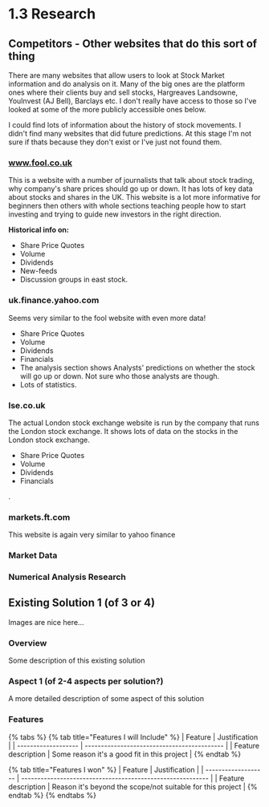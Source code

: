 # 1.3 Research

## Competitors - Other websites that do this sort of thing

There are many websites that allow users to look at Stock Market information and do analysis on it. Many of the big ones are the platform ones where their clients buy and sell stocks, Hargreaves Landsowne, YouInvest (AJ Bell), Barclays etc. I don't really have access to those so I've looked at some of the more publicly accessible ones below. &#x20;

I could find lots of information about the history of stock movements. I didn't find many websites that did future predictions. At this stage I'm not sure if thats because they don't exist or I've just not found them.

### www.fool.co.uk

This is a website with a number of journalists that talk about stock trading, why company's share prices should go up or down. It has lots of key data about stocks and shares in the UK. This website is a lot more informative for beginners then others with whole sections teaching people how to start investing and trying to guide new investors in the right direction.&#x20;

**Historical info on:**

* Share Price Quotes
* Volume
* Dividends
* New-feeds
* Discussion groups in east stock.

### uk.finance.yahoo.com

Seems very similar to the fool website with even more data!

* Share Price Quotes
* Volume
* Dividends
* Financials
* The analysis section shows Analysts' predictions on whether the stock will go up or down. Not sure who those analysts are though.
* Lots of statistics.

### lse.co.uk

The actual London stock exchange website is run by the company that runs the London stock exchange. It shows lots of data on the stocks in the London stock exchange.&#x20;

* Share Price Quotes
* Volume
* Dividends
* Financials

.





### markets.ft.com

This website is again very similar to yahoo finance&#x20;





### **Market Data**&#x20;



###



### Numerical Analysis Research

##

## Existing Solution 1 (of 3 or 4)

Images are nice here...

### Overview

Some description of this existing solution

### Aspect 1 (of 2-4 aspects per solution?)

A more detailed description of some aspect of this solution

### Features

{% tabs %}
{% tab title="Features I will Include" %}
| Feature             | Justification                               |
| ------------------- | ------------------------------------------- |
| Feature description | Some reason it's a good fit in this project |
{% endtab %}

{% tab title="Features I won" %}
| Feature             | Justification                                              |
| ------------------- | ---------------------------------------------------------- |
| Feature description | Reason it's beyond the scope/not suitable for this project |
{% endtab %}
{% endtabs %}
